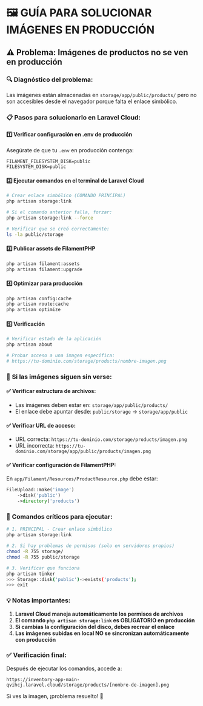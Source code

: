 # 🖼️ GUÍA PARA SOLUCIONAR IMÁGENES EN PRODUCCIÓN

## ⚠️ Problema: Imágenes de productos no se ven en producción

### 🔍 **Diagnóstico del problema:**
Las imágenes están almacenadas en `storage/app/public/products/` pero no son accesibles desde el navegador porque falta el enlace simbólico.

### 📋 **Pasos para solucionarlo en Laravel Cloud:**

#### 1️⃣ **Verificar configuración en .env de producción**
Asegúrate de que tu `.env` en producción contenga:
```env
FILAMENT_FILESYSTEM_DISK=public
FILESYSTEM_DISK=public
```

#### 2️⃣ **Ejecutar comandos en el terminal de Laravel Cloud**
```bash
# Crear enlace simbólico (COMANDO PRINCIPAL)
php artisan storage:link

# Si el comando anterior falla, forzar:
php artisan storage:link --force

# Verificar que se creó correctamente:
ls -la public/storage
```

#### 3️⃣ **Publicar assets de FilamentPHP**
```bash
php artisan filament:assets
php artisan filament:upgrade
```

#### 4️⃣ **Optimizar para producción**
```bash
php artisan config:cache
php artisan route:cache
php artisan optimize
```

#### 5️⃣ **Verificación**
```bash
# Verificar estado de la aplicación
php artisan about

# Probar acceso a una imagen específica:
# https://tu-dominio.com/storage/products/nombre-imagen.png
```

### 🔧 **Si las imágenes siguen sin verse:**

#### ✅ **Verificar estructura de archivos:**
- Las imágenes deben estar en: `storage/app/public/products/`
- El enlace debe apuntar desde: `public/storage` → `storage/app/public`

#### ✅ **Verificar URL de acceso:**
- URL correcta: `https://tu-dominio.com/storage/products/imagen.png`
- URL incorrecta: `https://tu-dominio.com/storage/app/public/products/imagen.png`

#### ✅ **Verificar configuración de FilamentPHP:**
En `app/Filament/Resources/ProductResource.php` debe estar:
```php
FileUpload::make('image')
    ->disk('public')
    ->directory('products')
```

### 🚨 **Comandos críticos para ejecutar:**

```bash
# 1. PRINCIPAL - Crear enlace simbólico
php artisan storage:link

# 2. Si hay problemas de permisos (solo en servidores propios)
chmod -R 755 storage/
chmod -R 755 public/storage

# 3. Verificar que funciona
php artisan tinker
>>> Storage::disk('public')->exists('products');
>>> exit
```

### 💡 **Notas importantes:**

1. **Laravel Cloud maneja automáticamente los permisos de archivos**
2. **El comando `php artisan storage:link` es OBLIGATORIO en producción**
3. **Si cambias la configuración del disco, debes recrear el enlace**
4. **Las imágenes subidas en local NO se sincronizan automáticamente con producción**

### ✅ **Verificación final:**
Después de ejecutar los comandos, accede a:
```
https://inventory-app-main-qvihcj.laravel.cloud/storage/products/[nombre-de-imagen].png
```

Si ves la imagen, ¡problema resuelto! 🎉
